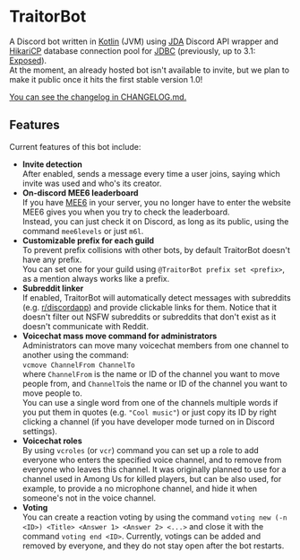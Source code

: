 # TraitorBot
A Discord bot written in [Kotlin] (JVM) using [JDA] Discord API wrapper and [HikariCP] database connection pool for [JDBC] (previously, up to 3.1: [Exposed]).  
At the moment, an already hosted bot isn't available to invite, but we plan to make it public once it hits the first stable version 1.0!

[Kotlin]:   https://kotlinlang.org/
[JDA]:      https://github.com/DV8FromTheWorld/JDA
[HikariCP]: https://github.com/brettwooldridge/HikariCP
[JDBC]:     https://en.wikipedia.org/wiki/Java_Database_Connectivity
[Exposed]:  https://github.com/JetBrains/Exposed

[You can see the changelog in CHANGELOG.md.](CHANGELOG.md)
 
## Features
Current features of this bot include:
* **Invite detection**  
After enabled, sends a message every time a user joins, saying which invite was used and who's its creator.
* **On-discord MEE6 leaderboard**  
If you have [MEE6] in your server, you no longer have to enter the website MEE6 gives you when you try to check the leaderboard.  
Instead, you can just check it on Discord, as long as its public, using the command `mee6levels` or just `m6l`. 
* **Customizable prefix for each guild**  
To prevent prefix collisions with other bots, by default TraitorBot doesn't have any prefix.  
You can set one for your guild using `@TraitorBot prefix set <prefix>`, as a mention always works like a prefix.
* **Subreddit linker**  
If enabled, TraitorBot will automatically detect messages with subreddits (e.g. [r/discordapp]) and provide clickable links for them.
Notice that it doesn't filter out NSFW subreddits or subreddits that don't exist as it doesn't communicate with Reddit.
* **Voicechat mass move command for administrators**  
Administrators can move many voicechat members from one channel to another using the command:  
`vcmove ChannelFrom ChannelTo`  
where `ChannelFrom` is the name or ID of the channel you want to move people from,
and `ChannelTo`is the name or ID of the channel you want to move people to.  
You can use a single word from one of the channels multiple words if you put them in quotes (e.g. `"Cool music"`) or just copy its ID by right clicking a channel (if you have developer mode turned on in Discord settings).
* **Voicechat roles**  
By using `vcroles` (or `vcr`) command you can set up a role to add everyone who enters the specified voice channel, and to remove from everyone who leaves this channel. It was originally planned to use for a channel used in Among Us for killed players, but can be also used, for example, to provide a no microphone channel, and hide it when someone's not in the voice channel.
* **Voting**  
You can create a reaction voting by using the command `voting new (-n <ID>) <Title> <Answer 1> <Answer 2> <...>` and
close it with the command `voting end <ID>`. Currently, votings can be added and removed by everyone, and they do not
stay open after the bot restarts.

[MEE6]: https://mee6.gg/
[r/discordapp]: https://reddit.com/r/discordapp/
